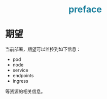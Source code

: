 <p style="text-align:center;color:#1e819e;font-size:2em;font-weight:bold;">preface</p>

# 期望

当前部署，期望可以监控到如下信息：

- pod
- node
- service
- endpoints
- ingress

等资源的相关信息。